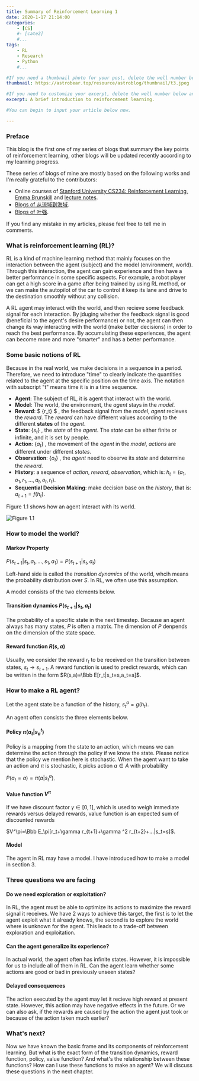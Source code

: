 ```yaml
---
title: Summary of Reinforcement Learning 1
date: 2020-1-17 21:14:00
categories: 
	- [CS]
	#- [cate2]
	#...
tags: 
	- RL
	- Research
	- Python
	#...

#If you need a thumbnail photo for your post, delete the well number below and finish the directory.
thumbnail: https://astrobear.top/resource/astroblog/thumbnail/t3.jpeg

#If you need to customize your excerpt, delete the well number below and input something. You can also input <!-- more --> in your article to divide the excerpt and other contents.
excerpt: A brief introduction to reinforcement learning.

#You can begin to input your article below now.

---
```


### Preface

This blog is the first one of my series of blogs that summary the key points of reinforcement learning, other blogs will be updated recently according to my learning progress. 

These series of blogs of mine are mostly based on the following works and I'm really grateful to the contributors: 

- Online courses of [Stanford University CS234: Reinforcement Learning, Emma Brunskill](https://www.youtube.com/watch?v=FgzM3zpZ55o&list=PLoROMvodv4rOSOPzutgyCTapiGlY2Nd8u) and [lecture notes](https://drive.google.com/drive/folders/1tDME7YQWuipE7WVi0QHFoLhMOvAQdWIn).
- [Blogs of 从流域到海域](https://blog.csdn.net/solo95/category_9298323.html).
- [Blogs of 叶强](https://zhuanlan.zhihu.com/reinforce).

If you find any mistake in my articles, please feel free to tell me in comments.

### What is reinforcement learning (RL)?

RL is a kind of machine learning method that mainly focuses on the interaction between the agent (subject) and the model (environment, world). Through this interaction, the agent can gain experience and then have a better performance in some specific aspects. For example, a robot player can get a high score in a game after being trained by using RL method, or we can make the autopilot of the car to control it keep its lane and drive to the destination smoothly without any collision.

A RL agent may interact with the world, and then recieve some feedback signal for each interaction. By jduging whether the feedback signal is good (beneficial to the agent's desire performance) or not, the agent can then change its way interacting with the world (make better decisions) in order to reach the best performance. By accumulating these experiences, the agent can become more and more "smarter" and has a better performance.

### Some basic notions of RL

Because in the real world, we make decisions in a sequence in a period. Therefore, we need to introduce "time" to clearly indicate the quantities related to the agent at the specific position on the time axis. The notation with subscript "t" means time it is in a time sequence. 

- **Agent**: The subject of RL, it is agent that interact with the world.
- **Model**: The world, the environment, the *agent* stays in the *model*.
- **Reward**: $ \{r_t\} $ , the feedback signal from the *model*, *agent* recieves the *reward*. The *reward* can have different values according to the different **states** of the *agent*.
- **State**: $\{s_t\}$ , the *state* of the *agent*. The *state* can be either finite or infinite, and it is set by people.
- **Action**: $\{a_t\}$ , the movement of the *agent* in the *model*, *actions* are different under different *states*.
- **Observation**: $\{o_t\}$ , the *agent* need to observe its *state* and determine the *reward*.
- **History**: a sequence of *action*, *reward*, *observation*, which is: $h_t=(a_1,o_1,r_1,...,a_t,o_t,r_t)$.
- **Sequential Decision Making**: make decision base on the *history*, that is: $a_{t+1}=f(h_t)$.

Figure 1.1 shows how an agent interact with its world.

![Figure 1.1](https://astrobear.top/resource/astroblog/content/rl1.1.jpeg)

### How to model the world?

#### Markov Property

$P(s_{t+1}|s_t,a_t,...,s_1,a_1)=P(s_{t+1}|s_t,a_t)$

Left-hand side is called the *transition dynamics* of the world, whcih means the probability distribution over $S$. In RL, we often use this assumption. 

A model consists of the two elements below. 

#### Transition dynamics $P(s_{t+1}|s_t,a_t)$

The probability of a specific state in the next timestep. Because an agent always has many states, $P$ is often a matrix. The dimension of $P$ denpends on the dimension of the state space. 

#### Reward function $R(s,a)$

Usually, we consider the reward $r_t$ to be received on the transition between states, $s_t\rightarrow{s_{t+1}}$. A reward function is used to predict rewards, which can be written in the form $R(s,a)=\Bbb E[r_t|s_t=s,a_t=a]$.

### How to make a RL agent?

Let the agent state be a function of the history, $s_t^a=g(h_t)$.

An agent often consists the three elements below.

#### Policy $\pi(a_t|s_a^t)$

Policy is a mapping from the state to an action, which means we can determine the action through the policy if we know the state. Please notice that the policy we mention here is stochastic.  When the agent want to take an action and $\pi$ is stochastic, it picks action $a\in A$ with probability

$P(a_t=a)=\pi(a|s_t^a)$.

#### Value function $V^\pi$

If we have discount factor $\gamma\in [0,1]$, which is used to weigh immediate rewards versus delayed rewards, value function is an expected sum of discounted rewards

$V^\pi=\Bbb E_\pi[r_t+\gamma r_{t+1}+\gamma ^2 r_{t+2}+...|s_t=s]$.

#### Model

The agent in RL may have a model. I have introduced how to make a model in section 3.

### Three questions we are facing

#### Do we need exploration or exploitation?

In RL, the agent must be able to optimize its actions to maximize the reward signal it receives. We have 2 ways to achieve this target, the first is to let the agent exploit what it already knows, the second is to explore the world where is unknown for the agent. This leads to a trade-off between exploration and exploitation.

#### Can the agent generalize its experience?

In actual world, the agent often has infinite states. However, it is impossible for us to include all of them in RL. Can the agent learn whether some actions are good or bad in previously unseen states?

#### Delayed consequences

The action executed by the agent may let it recieve high reward at present state. However, this action may have negative effects in the future. Or we can also ask, if the rewards are caused by the action the agent just took or because of the action taken much earlier?

### What's next?

Now we have known the basic frame and its components of reinforcement learning. But what is the exact form of the transition dynamics, reward function, policy, value function? And what's the relationship between these functions? How can I use these functions to make an agent? We will discuss these questions in the next chapter.